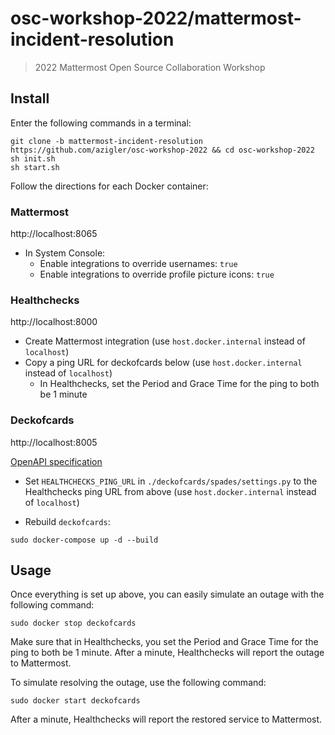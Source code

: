 # osc-workshop-2022/mattermost-incident-resolution

> 2022 Mattermost Open Source Collaboration Workshop

## Install

Enter the following commands in a terminal:

```
git clone -b mattermost-incident-resolution https://github.com/azigler/osc-workshop-2022 && cd osc-workshop-2022
sh init.sh
sh start.sh
```

Follow the directions for each Docker container:

### Mattermost

http://localhost:8065

- In System Console:
  - Enable integrations to override usernames: `true`
  - Enable integrations to override profile picture icons: `true`

### Healthchecks

http://localhost:8000

- Create Mattermost integration (use `host.docker.internal` instead of `localhost`)
- Copy a ping URL for deckofcards below (use `host.docker.internal` instead of `localhost`)
    - In Healthchecks, set the Period and Grace Time for the ping to both be 1 minute

### Deckofcards

http://localhost:8005

[OpenAPI specification](https://app.swaggerhub.com/apis/Thumbworks/DeckOfCards/1.0.0)

- Set `HEALTHCHECKS_PING_URL` in `./deckofcards/spades/settings.py` to the Healthchecks ping URL from above (use `host.docker.internal` instead of `localhost`)

- Rebuild `deckofcards`:

```
sudo docker-compose up -d --build
```

## Usage

Once everything is set up above, you can easily simulate an outage with the following command:

```
sudo docker stop deckofcards
```

Make sure that in Healthchecks, you set the Period and Grace Time for the ping to both be 1 minute. After a minute, Healthchecks will report the outage to Mattermost.

To simulate resolving the outage, use the following command:

```
sudo docker start deckofcards
```

After a minute, Healthchecks will report the restored service to Mattermost.
